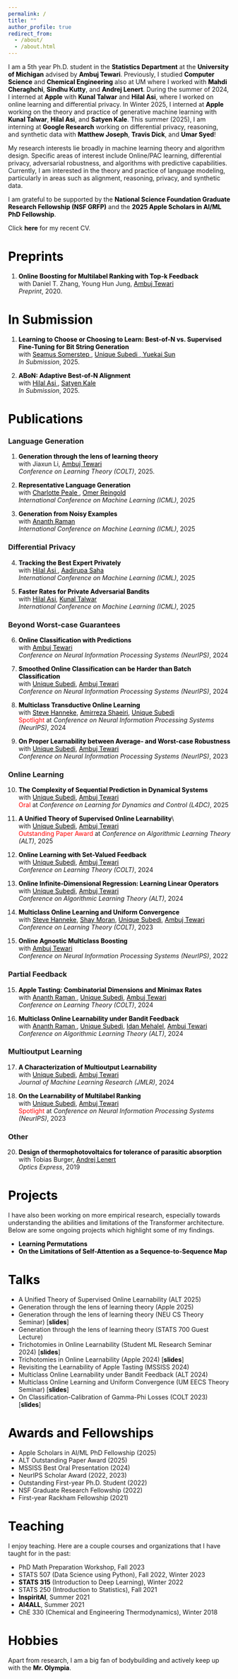 ```yaml
---
permalink: /
title: ""
author_profile: true
redirect_from: 
  - /about/
  - /about.html
---
```


I am a 5th year Ph.D. student in the <b><a href="https://lsa.umich.edu/stats" style="color: black;text-decoration: none">Statistics Department</a></b> at the <b><a href="https://umich.edu/" style="color: black;text-decoration: none">University of Michigan</a></b> advised by <b><a href="https://ambujtewari.github.io" style="color: black;text-decoration: none">Ambuj Tewari</a></b>. Previously, I studied <b><a href="https://cse.engin.umich.edu/" style="color: black;text-decoration: none">Computer Science</a></b> and <b><a href="https://che.engin.umich.edu/" style="color: black;text-decoration: none">Chemical Engineering</a></b> also at UM where I worked with <b><a href="https://mahdi.ch" style="color: black;text-decoration: none">Mahdi Cheraghchi</a></b>, <b><a href="https://web.eecs.umich.edu/~skutty/" style="color: black;text-decoration: none">Sindhu Kutty</a></b>, and <b><a href="https://lenert.engin.umich.edu" style="color: black;text-decoration: none">Andrej Lenert</a></b>.  During the summer of 2024, I interned at <b><a href="https://machinelearning.apple.com" style="color: black;text-decoration: none">Apple</a></b> with <b><a href="http://kunaltalwar.org" style="color: black;text-decoration: none">Kunal Talwar</a></b> and <b><a href="https://web.stanford.edu/~asi/" style="color: black;text-decoration: none">Hilal Asi</a></b>, where I worked on online learning and differential privacy. In Winter 2025, I interned at <b><a href="https://machinelearning.apple.com" style="color: black;text-decoration: none">Apple</a></b> working on the theory and practice of generative machine learning with <b><a href="http://kunaltalwar.org" style="color: black;text-decoration: none">Kunal Talwar</a></b>, <b><a href="https://web.stanford.edu/~asi/" style="color: black;text-decoration: none">Hilal Asi</a></b>, and <b><a href="https://www.satyenkale.com" style="color: black;text-decoration: none">Satyen Kale</a></b>. This summer (2025), I am interning at <b><a href="https://research.google" style="color: black;text-decoration: none">Google Research</a></b> working on differential privacy, reasoning, and synthetic data with <b><a href="https://www.majos.net" style="color: black;text-decoration: none">Matthew Joseph</a></b>, <b><a href="https://travisbarrydick.github.io" style="color: black;text-decoration: none">Travis Dick</a></b>, and <b><a href="https://www.umarsyed.com" style="color: black;text-decoration: none">Umar Syed</a></b>!

My research interests lie broadly in machine learning theory and algorithm design. Specific areas of interest include Online/PAC learning, differential privacy, adversarial robustness, and algorithms with predictive capabilities. Currently, I am interested in the theory and practice of language modeling, particularly in areas such as alignment, reasoning, privacy, and synthetic data. 

I am grateful to be supported by the <b><a href="https://www.nsfgrfp.org" style="color: black;text-decoration: none">National Science Foundation Graduate Research Fellowship (NSF GRFP)</a></b> and the <b><a href="https://machinelearning.apple.com/updates/apple-scholars-aiml-2025" style="color: black;text-decoration: none"> 2025 Apple Scholars in AI/ML PhD Fellowship</a></b>.

Click <b><a href="http://vinodkraman.github.io/files/Raman_CV.pdf" style="color: black;text-decoration: none">here</a></b> for my recent CV.

<h1 style="color: black;">Preprints</h1>

1. <b><a href="https://arxiv.org/abs/1910.10937" style="color: black;text-decoration: none">Online Boosting for Multilabel Ranking with Top-k Feedback</a></b>\
    with Daniel T. Zhang, Young Hun Jung, <a href="https://ambujtewari.github.io" style="color: black;">Ambuj Tewari</a>\
    _Preprint_, 2020.

<h1 style="color: black;">In Submission</h1>

 1. <b><a href="http://arxiv.org/abs/2505.17288" style="color: black;text-decoration: none">Learning to Choose or Choosing to Learn: Best-of-N vs. Supervised Fine-Tuning for Bit String Generation </a></b>\
   with <a href="https://somerstep.github.io" style="color: black;"> Seamus Somerstep </a>, <a href="https://unique-subedi.github.io" style="color: black;"> Unique Subedi </a>,<a href="https://yuekai.github.io" style="color: black;"> Yuekai Sun </a>\
    _In Submission_, 2025.
    
 2. <b><a href="https://arxiv.org/abs/2505.12050" style="color: black;text-decoration: none">ABoN: Adaptive Best-of-N Alignment</a></b>\
    with <a href="https://web.stanford.edu/~asi/" style="color: black;"> Hilal Asi </a>, <a href="https://www.satyenkale.com" style="color: black;"> Satyen Kale </a>\
    _In Submission_, 2025.
    

<h1 style="color: black;">Publications</h1>
<h3>Language Generation</h3>

1. <b><a href="https://arxiv.org/abs/2410.13714" style="color: black;text-decoration: none">Generation through the lens of learning theory</a></b>\
    with Jiaxun Li, <a href="https://ambujtewari.github.io" style="color: black;">Ambuj Tewari</a>\
    _Conference on Learning Theory (COLT)_, 2025.
   
2.  <b><a href="http://arxiv.org/abs/2505.21819" style="color: black;text-decoration: none"> Representative Language Generation</a></b>\
    with <a href="https://cpeale.github.io" style="color: black;"> Charlotte Peale </a>, <a href="https://omereingold.wordpress.com" style="color: black;">Omer Reingold</a>\
    _International Conference on Machine Learning (ICML)_, 2025
    
3.  <b><a href= "https://arxiv.org/abs/2501.04179" style="color: black;text-decoration: none"> Generation from Noisy Examples </a></b>\
    with <a href= "https://scholar.google.com/citations?user=GpisoW8AAAAJ&hl=en" style="color: black;"> Ananth Raman </a>\
    _International Conference on Machine Learning (ICML)_, 2025
    
<h3>Differential Privacy</h3>

4. <b><a href="https://arxiv.org/abs/2503.09889" style="color: black;text-decoration: none">Tracking the Best Expert Privately</a></b>\
    with <a href="https://web.stanford.edu/~asi/" style="color: black;"> Hilal Asi </a>, <a href="https://aadirupa.github.io" style="color: black;">Aadirupa Saha</a>\
    _International Conference on Machine Learning (ICML)_, 2025
   
5. <b><a href="http://arxiv.org/abs/2505.21790" style="color: black;text-decoration: none">Faster Rates for Private Adversarial Bandits</a></b>\
    with <a href="https://web.stanford.edu/~asi/" style="color: black;">Hilal Asi</a>, <a href="http://kunaltalwar.org" style="color: black;">Kunal Talwar</a>\
    _International Conference on Machine Learning (ICML)_, 2025

<h3>Beyond Worst-case Guarantees</h3>

6. <b><a href="http://arxiv.org/abs/2405.14066" style="color: black;text-decoration: none">Online Classification with Predictions</a></b>\
    with <a href="https://ambujtewari.github.io" style="color: black;">Ambuj Tewari</a>  
    _Conference on Neural Information Processing Systems (NeurIPS)_, 2024
   
7. <b><a href="https://arxiv.org/pdf/2405.15424" style="color: black;text-decoration: none">Smoothed Online Classification can be Harder than Batch Classification</a></b>\
    with <a href="https://unique-subedi.github.io" style="color: black;">Unique Subedi</a>, <a href="https://ambujtewari.github.io" style="color: black;">Ambuj Tewari</a>  
    _Conference on Neural Information Processing Systems (NeurIPS)_, 2024
   
8. <b><a href="http://arxiv.org/abs/2411.01634" style="color: black;text-decoration: none">Multiclass Transductive Online Learning</a></b>\
    with <a href="https://stevehanneke.com" style="color: black;">Steve Hanneke</a>, <a href="https://scholar.google.com/citations?user=nRTM5b8AAAAJ&hl=en" style="color: black;">Amirreza Shaeiri</a>, <a href="https://unique-subedi.github.io" style="color: black;">Unique Subedi</a>  
   <span style="color: red">Spotlight</span> at _Conference on Neural Information Processing Systems (NeurIPS)_, 2024

9. <b><a href="https://arxiv.org/abs/2211.05656" style="color: black;text-decoration: none">On Proper Learnability between Average- and Worst-case Robustness</a></b>\
    with <a href="https://unique-subedi.github.io" style="color: black;">Unique Subedi</a>, <a href="https://ambujtewari.github.io" style="color: black;">Ambuj Tewari</a>  
    _Conference on Neural Information Processing Systems (NeurIPS)_, 2023

<h3>Online Learning</h3>

10. <b><a href = "https://arxiv.org/abs/2402.06614" style="color: black;text-decoration: none">The Complexity of Sequential Prediction in Dynamical Systems</a></b>\
   with <a href="https://unique-subedi.github.io" style="color: black;">Unique Subedi</a>, <a href="https://ambujtewari.github.io" style="color: black;">Ambuj Tewari</a>  
    <span style="color: red">Oral</span> at _Conference on Learning for Dynamics and Control (L4DC)_, 2025
   
11. <b><a href="https://arxiv.org/abs/2307.03816" style="color: black;text-decoration: none">A Unified Theory of Supervised Online Learnability</a></b>\  
    with <a href="https://unique-subedi.github.io" style="color: black;">Unique Subedi</a>, <a href="https://ambujtewari.github.io" style="color: black;">Ambuj Tewari</a>\
    <span style="color: red">Outstanding Paper Award</span> at _Conference on Algorithmic Learning Theory (ALT)_, 2025
    
12. <b><a href="https://arxiv.org/abs/2306.06247" style="color: black;text-decoration: none">Online Learning with Set-Valued Feedback</a></b>  
    with <a href="https://unique-subedi.github.io" style="color: black;">Unique Subedi</a>, <a href="https://ambujtewari.github.io" style="color: black;">Ambuj Tewari</a>  
    _Conference on Learning Theory (COLT)_, 2024
    
13. <b><a href="https://arxiv.org/abs/2309.06548" style="color: black;text-decoration: none">Online Infinite-Dimensional Regression: Learning Linear Operators</a></b>    
    with <a href="https://unique-subedi.github.io" style="color: black;">Unique Subedi</a>, <a href="https://ambujtewari.github.io" style="color: black;">Ambuj Tewari</a>  
    _Conference on Algorithmic Learning Theory (ALT)_, 2024
    
14. <b><a href="https://arxiv.org/abs/2303.17716" style="color: black;text-decoration: none">Multiclass Online Learning and Uniform Convergence</a></b>   
   with <a href="https://stevehanneke.com" style="color: black;">Steve Hanneke</a>, <a href="https://csaws.cs.technion.ac.il/~shaymrn/" style="color: black;">Shay Moran</a>, <a href="https://unique-subedi.github.io" style="color: black;">Unique Subedi</a>, <a href="https://ambujtewari.github.io" style="color: black;">Ambuj Tewari</a>  
    _Conference on Learning Theory (COLT)_, 2023
    
15. <b><a href="https://arxiv.org/abs/2205.15113" style="color: black;text-decoration: none">Online Agnostic Multiclass Boosting</a></b>   
    with <a href="https://ambujtewari.github.io" style="color: black;">Ambuj Tewari</a>  
    _Conference on Neural Information Processing Systems (NeurIPS)_, 2022  

<h3>Partial Feedback</h3>

15. <b><a href="https://arxiv.org/abs/2310.19064" style="color: black;text-decoration: none">Apple Tasting: Combinatorial Dimensions and Minimax Rates</a></b>\
    with <a href= "https://scholar.google.com/citations?user=GpisoW8AAAAJ&hl=en" style="color: black;"> Ananth Raman </a>, <a href="https://unique-subedi.github.io" style="color: black;">Unique Subedi</a>, <a href="https://ambujtewari.github.io" style="color: black;">Ambuj Tewari</a>\
    _Conference on Learning Theory (COLT)_, 2024
    
16. <b><a href="https://arxiv.org/abs/2308.04620" style="color: black;text-decoration: none">Multiclass Online Learnability under Bandit Feedback</a></b>  
    with <a href= "https://scholar.google.com/citations?user=GpisoW8AAAAJ&hl=en" style="color: black;"> Ananth Raman </a>, <a href="https://unique-subedi.github.io" style="color: black;">Unique Subedi</a>, <a href="https://idanmehalel.wordpress.com" style="color: black;">Idan Mehalel</a>, <a href="https://ambujtewari.github.io" style="color: black;">Ambuj Tewari</a>\
    _Conference on Algorithmic Learning Theory (ALT)_, 2024

<h3>Multioutput Learning</h3>

17. <b><a href="https://arxiv.org/abs/2301.02729" style="color: black;text-decoration: none">A Characterization of Multioutput Learnability</a></b>\
    with <a href="https://unique-subedi.github.io" style="color: black;">Unique Subedi</a>, <a href="https://ambujtewari.github.io" style="color: black;">Ambuj Tewari</a>  
    _Journal of Machine Learning Research (JMLR)_, 2024
    
18. <b><a href="https://arxiv.org/abs/2304.03337" style="color: black;text-decoration: none">On the Learnability of Multilabel Ranking</a></b>  
    with <a href="https://unique-subedi.github.io" style="color: black;">Unique Subedi</a>, <a href="https://ambujtewari.github.io" style="color: black;">Ambuj Tewari</a>  
    <span style="color: red">Spotlight</span> at _Conference on Neural Information Processing Systems (NeurIPS)_, 2023 

<h3>Other</h3>
    
20. <b><a href="https://opg.optica.org/oe/fulltext.cfm?uri=oe-27-22-31757&id=422403" style="color: black;text-decoration: none">Design of thermophotovoltaics for tolerance of parasitic absorption</a></b>  
    with Tobias Burger, <a href="https://lenert.engin.umich.edu" style="color: black;">Andrej Lenert</a>  
    _Optics Express_, 2019

<h1 style="color: black;">Projects</h1>

I have also been working on more empirical research, especially towards understanding the abilities and limitations of the Transformer architecture. Below are some ongoing projects which highlight some of my findings. 

- <b><a href="https://github.com/vinodkraman/LearningPermutations" style="color: black;text-decoration: none">Learning Permutations</a></b>
- <b><a href="https://drive.google.com/file/d/1RoNKp8UjCIyYyimKM7SrbNibSS5Ya_ry/view?usp=sharing" style="color: black;text-decoration: none"> On the Limitations of Self-Attention as a Sequence-to-Sequence Map</a></b>

<h1 style="color: black;">Talks</h1>

- A Unified Theory of Supervised Online Learnability (ALT 2025)
- Generation through the lens of learning theory (Apple 2025)
- Generation through the lens of learning theory (NEU CS Theory Seminar) [<b><a href="https://drive.google.com/file/d/1mfKRbMvGWCDnhhpQbb8RzUDKqRM4hwas/view?usp=share_link" style="color: black;text-decoration: none">slides</a></b>]
- Generation through the lens of learning theory (STATS 700 Guest Lecture)
- Trichotomies in Online Learnability (Student ML Research Seminar 2024)  [<b><a href="https://drive.google.com/file/d/15R-_OTPSbOuGVLGxcwN0N2HQSeK13u8U/view?usp=sharing
" style="color: black;text-decoration: none">slides</a></b>]
- Trichotomies in Online Learnability (Apple 2024)  [<b><a href="https://drive.google.com/file/d/15R-_OTPSbOuGVLGxcwN0N2HQSeK13u8U/view?usp=sharing
" style="color: black;text-decoration: none">slides</a></b>]
- Revisiting the Learnability of Apple Tasting (MSSISS 2024)
- Multiclass Online Learnability under Bandit Feedback (ALT 2024)
- Multiclass Online Learning and Uniform Convergence (UM EECS Theory Seminar)  [<b><a href="https://drive.google.com/file/d/1YYH1xC_CDVVpjrbjUNPXMQvojB6XomtV/view?usp=sharing" style="color: black;text-decoration: none">slides</a></b>]
- On Classification-Calibration of Gamma-Phi Losses (COLT 2023) [<b><a href="https://drive.google.com/file/d/1odpiQMefHoLJbHs6HLIpS6e0wM8FKEzs/view?usp=sharing" style="color: black;text-decoration: none">slides</a></b>]

<h1 style="color: black;">Awards and Fellowships</h1>

- Apple Scholars in AI/ML PhD Fellowship (2025)
- ALT Outstanding Paper Award (2025)
- MSSISS Best Oral Presentation (2024)
- NeurIPS Scholar Award (2022, 2023)
- Outstanding First-year Ph.D. Student (2022)
- NSF Graduate Research Fellowship (2022)
- First-year Rackham Fellowship (2021) 

<h1 style="color: black;">Teaching</h1>

I enjoy teaching. Here are a couple courses and organizations that I have taught for in the past: 
- PhD Math Preparation Workshop, Fall 2023 
- STATS 507 (Data Science using Python), Fall 2022, Winter 2023
- <b><a href="https://ambujtewari.github.io/stats315-winter2022/" style="color: black;text-decoration: none">STATS 315</a></b> (Introduction to Deep Learning), Winter 2022
- STATS 250 (Introduction to Statistics), Fall 2021
- <b><a href="https://www.inspiritai.com" style="color: black;text-decoration: none">InspiritAI</a></b>, Summer 2021
- <b><a href="https://ai-4-all.org" style="color: black;text-decoration: none">AI4ALL</a></b>, Summer 2021
- ChE 330 (Chemical and Engineering Thermodynamics), Winter 2018

<h1 style="color: black;">Hobbies</h1>

Apart from research, I am a big fan of bodybuilding and actively keep up with the <b><a href="https://mrolympia.com" style="color: black;text-decoration: none">Mr. Olympia</a></b>.


